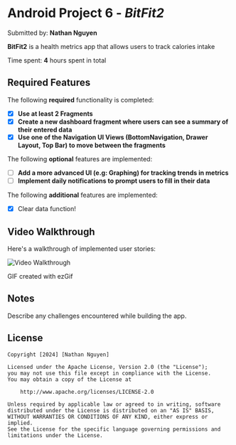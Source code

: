 # Android Project 6 - *BitFit2*

Submitted by: **Nathan Nguyen**

**BitFit2** is a health metrics app that allows users to track calories intake

Time spent: **4** hours spent in total

## Required Features

The following **required** functionality is completed:

- [x] **Use at least 2 Fragments**
- [x] **Create a new dashboard fragment where users can see a summary of their entered data**
- [x] **Use one of the Navigation UI Views (BottomNavigation, Drawer Layout, Top Bar) to move between the fragments**

The following **optional** features are implemented:

- [ ] **Add a more advanced UI (e.g: Graphing) for tracking trends in metrics**
- [ ] **Implement daily notifications to prompt users to fill in their data**

The following **additional** features are implemented:

- [X] Clear data function!

## Video Walkthrough

Here's a walkthrough of implemented user stories:

<img src='https://github.com/nathang15/CodePath-AND102-BitFit/assets/98335699/a52c1371-dbe5-4ed2-bc9b-0b52a5f2b920' title='Video Walkthrough' width='' alt='Video Walkthrough' />

<!-- Replace this with whatever GIF tool you used! -->
GIF created with ezGif  
<!-- Recommended tools:
[Kap](https://getkap.co/) for macOS
[ScreenToGif](https://www.screentogif.com/) for Windows
[peek](https://github.com/phw/peek) for Linux. -->

## Notes

Describe any challenges encountered while building the app.

## License

    Copyright [2024] [Nathan Nguyen]

    Licensed under the Apache License, Version 2.0 (the "License");
    you may not use this file except in compliance with the License.
    You may obtain a copy of the License at

        http://www.apache.org/licenses/LICENSE-2.0

    Unless required by applicable law or agreed to in writing, software
    distributed under the License is distributed on an "AS IS" BASIS,
    WITHOUT WARRANTIES OR CONDITIONS OF ANY KIND, either express or implied.
    See the License for the specific language governing permissions and
    limitations under the License.
